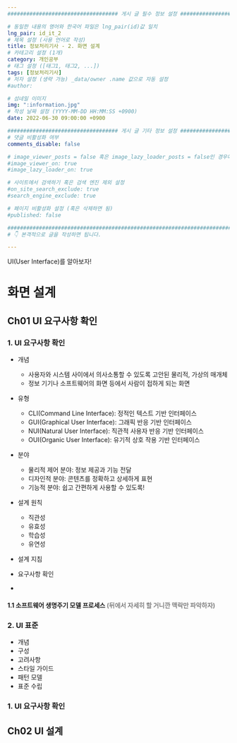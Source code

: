 ```yaml
---
################################### 게시 글 필수 정보 설정 ###################################

# 동일한 내용의 영어와 한국어 파일은 lng_pair(id)값 일치
lng_pair: id_it_2
# 제목 설정 (사용 언어로 작성)
title: 정보처리기사 - 2. 화면 설계
# 카테고리 설정 (1개)
category: 개인공부 
# 태그 설정 ([태그1, 태그2, ...])
tags: [정보처리기사] 
# 저자 설정 (생략 가능) _data/owner .name 값으로 자동 설정
#author: 

# 섬네일 이미지
img: ":information.jpg" 
# 작성 날짜 설정 (YYYY-MM-DD HH:MM:SS +0900)
date: 2022-06-30 09:00:00 +0900

################################### 게시 글 기타 정보 설정 ###################################
# 댓글 비활성화 여부
comments_disable: false

# image_viewer_posts = false 혹은 image_lazy_loader_posts = false인 경우에만 사용
#image_viewer_on: true
#image_lazy_loader_on: true

# 사이트에서 검색하기 혹은 검색 엔진 제외 설정 
#on_site_search_exclude: true
#search_engine_exclude: true

# 페이지 비활성화 설정 (혹은 삭제하면 됨)
#published: false

##########################################################################################
# 👇 본격적으로 글을 작성하면 됩니다. 

---
```

<!-- outline-start -->
UI(User Interface)를 알아보자!

<!-- outline-end -->
# 화면 설계
## Ch01 UI 요구사항 확인
### 1. UI 요구사항 확인
* 개념
    * 사용자와 시스템 사이에서 의사소통할 수 있도록 고안된 물리적, 가상의 매개체
    * 정보 기기나 소프트웨어의 화면 등에서 사람이 접하게 되는 화면

* 유형
    * CLI(Command Line Interface): 정적인 텍스트 기반 인터페이스
    * GUI(Graphical User Interface): 그래픽 반응 기반 인터페이스
    * NUI(Natural User Interface): 직관적 사용자 반응 기반 인터페이스
    * OUI(Organic User Interface): 유기적 상호 작용 기반 인터페이스

* 분야
    * 물리적 제어 분야: 정보 제공과 기능 전달
    * 디자인적 분야: 콘텐츠를 정확하고 상세하게 표현
    * 기능적 분야: 쉽고 간편하게 사용할 수 있도록!

* 설계 원칙
    * 직관성
    * 유효성
    * 학습성
    * 유연성

* 설계 지침
* 요구사항 확인
* 

#### 1.1 소프트웨어 생명주기 모델 프로세스 <span style="color:gray">(뒤에서 자세히 할 거니깐 맥락만 파악하자)</span>

### 2. UI 표준
* 개념
* 구성
* 고려사항
* 스타일 가이드
* 패턴 모델
* 표준 수립
### 1. UI 요구사항 확인

## Ch02 UI 설계
